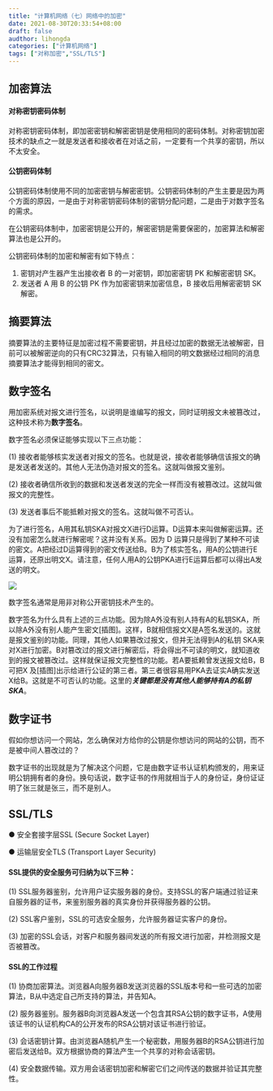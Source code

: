 ```yaml
---
title: "计算机网络（七）网络中的加密"
date: 2021-08-30T20:33:54+08:00
draft: false
audthor: lihongda
categories: ["计算机网络"]
tags: ["对称加密","SSL/TLS"]
---
```


## 加密算法

#### 对称密钥密码体制

对称密钥密码体制，即加密密钥和解密密钥是使用相同的密码体制。对称密钥加密技术的缺点之一就是发送者和接收者在对话之前，一定要有一个共享的密钥，所以不太安全。

#### 公钥密码体制

公钥密码体制使用不同的加密密钥与解密密钥。公钥密码体制的产生主要是因为两个方面的原因，一是由于对称密钥密码体制的密钥分配问题，二是由于对数字签名的需求。

在公钥密码体制中，加密密钥是公开的，解密密钥是需要保密的，加密算法和解密算法也是公开的。

公钥密码体制的加密和解密有如下特点：

1. 密钥对产生器产生出接收者 B 的一对密钥，即加密密钥 PK 和解密密钥 SK。
2. 发送者 A 用 B 的公钥 PK 作为加密密钥来加密信息，B 接收后用解密密钥 SK 解密。

## 摘要算法

摘要算法的主要特征是加密过程不需要密钥，并且经过加密的数据无法被解密，目前可以被解密逆向的只有CRC32算法，只有输入相同的明文数据经过相同的消息摘要算法才能得到相同的密文。

## 数字签名

用加密系统对报文进行签名，以说明是谁编写的报文，同时证明报文未被篡改过，这种技术称为**数字签名**。

数字签名必须保证能够实现以下三点功能：

(1) 接收者能够核实发送者对报文的签名。也就是说，接收者能够确信该报文的确是发送者发送的。其他人无法伪造对报文的签名。这就叫做报文鉴别。

(2) 接收者确信所收到的数据和发送者发送的完全一样而没有被篡改过。这就叫做报文的完整性。

(3) 发送者事后不能抵赖对报文的签名。这就叫做不可否认。

为了进行签名，A用其私钥SKA对报文X进行D运算。D运算本来叫做解密运算。还没有加密怎么就进行解密呢？这并没有关系。因为 D 运算只是得到了某种不可读的密文。A把经过D运算得到的密文传送给B。B为了核实签名，用A的公钥进行E运算，还原出明文X。请注意，任何人用A的公钥PKA进行E运算后都可以得出A发送的明文。

![](/img/数字签名.png)

数字签名通常是用非对称公开密钥技术产生的。

数字签名为什么具有上述的三点功能。因为除A外没有别人持有A的私钥SKA，所以除A外没有别人能产生密文[插图]。这样，B就相信报文X是A签名发送的。这就是报文鉴别的功能。同理，其他人如果篡改过报文，但并无法得到A的私钥 SKA来对X进行加密。B对篡改过的报文进行解密后，将会得出不可读的明文，就知道收到的报文被篡改过。这样就保证报文完整性的功能。若A要抵赖曾发送报文给B，B可把X 及[插图]出示给进行公证的第三者。第三者很容易用PKA去证实A确实发送X给B。这就是不可否认的功能。这里的***关键都是没有其他人能够持有A的私钥SKA***。

## 数字证书

假如你想访问一个网站，怎么确保对方给你的公钥是你想访问的网站的公钥，而不是被中间人篡改过的？

数字证书的出现就是为了解决这个问题，它是由数字证书认证机构颁发的，用来证明公钥拥有者的身份。换句话说，数字证书的作用就相当于人的身份证，身份证证明了张三就是张三，而不是别人。

## SSL/TLS

● 安全套接字层SSL (Secure Socket Layer)

● 运输层安全TLS (Transport Layer Security)

#### SSL提供的安全服务可归纳为以下三种：

(1) SSL服务器鉴别，允许用户证实服务器的身份。支持SSL的客户端通过验证来自服务器的证书，来鉴别服务器的真实身份并获得服务器的公钥。

(2) SSL客户鉴别，SSL的可选安全服务，允许服务器证实客户的身份。

(3) 加密的SSL会话，对客户和服务器间发送的所有报文进行加密，并检测报文是否被篡改。

#### SSL的工作过程

(1) 协商加密算法。浏览器A向服务器B发送浏览器的SSL版本号和一些可选的加密算法，B从中选定自己所支持的算法，并告知A。

(2) 服务器鉴别。服务器B向浏览器A发送一个包含其RSA公钥的数字证书，A使用该证书的认证机构CA的公开发布的RSA公钥对该证书进行验证。

(3) 会话密钥计算。由浏览器A随机产生一个秘密数，用服务器B的RSA公钥进行加密后发送给B。双方根据协商的算法产生一个共享的对称会话密钥。

(4) 安全数据传输。双方用会话密钥加密和解密它们之间传送的数据并验证其完整性。





